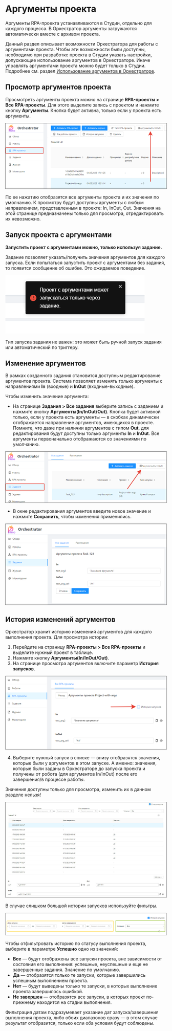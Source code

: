 # Аргументы проекта

Аргументы RPA-проекта устанавливаются в Студии, отдельно для каждого процесса. В Оркестратор аргументы загружаются автоматически вместе с архивом проекта. 

Данный раздел описывает возможности Оркестратора для работы с аргументами проекта. Чтобы эти возможности были доступны, необходимо при разработке проекта в Студии указать настройки, допускающие использование аргументов в Оркестраторе. Иначе управлять аргументами проекта можно будет только в Студии. Подробнее см. раздел [Использование аргументов в Оркестраторе](https://docs.primo-rpa.ru/primo-rpa/primo-studio/process/args#argumenty-orkestratora). 


## Просмотр аргументов проекта

Просмотреть аргументы проекта можно на странице **RPA-проекты > Все RPA-проекты**. Для этого выделите запись с проектом и нажмите кнопку **Аргументы**. Кнопка будет активна, только если у проекта есть аргументы.

![](<../../../.gitbook/assets/projects-button-args.png>) 

По ее нажатию отобразятся все аргументы проекта и их значения по умолчанию. К просмотру будут доступны аргументы с любым направлением, представленным в проекте: In, InOut, Out. Значения на этой странице предназначены только для просмотра, отредактировать их невозможно.


## Запуск проекта с аргументами

**Запустить проект с аргументами можно, только используя задание.** 

Задание позволяет указать/получить значения аргументов для каждого запуска. Если попытаться запустить проект с аргументами без задания, то появится сообщение об ошибке. Это ожидаемое поведение.

![](<../../../.gitbook/assets/error-for-project-args.png>) 

Тип запуска задания не важен: это может быть ручной запуск задания или автоматический по триггеру. 


## Изменение аргументов
В рамках созданного задания становится доступным редактирование аргументов проекта. Система позволяет изменять только аргументы с направлениями **In** (входные) и **InOut** (входные-выходные).

Чтобы изменить значение аргумента:
* На странице **Задания > Все задания** выберите запись с заданием и нажмите кнопку **Аргументы(In/InOut/Out)**. Кнопка будет активной только, если у проекта есть аргументы — в скобках динамически отображается направление аргументов, имеющихся в проекте. Помните, что даже при наличии аргументов с типом **Out**, для редактирования будут доступны только аргументы **In** и **InOut**. Все аргументы первоначально отображаются со значениями по умолчанию.

![](<../../../.gitbook/assets/task-for-args.png>) 

* В окне редактирования аргументов введите новое значение и нажмите **Сохранить**, чтобы изменения применились.

![](<../../../.gitbook/assets/editing-args.png>) 



## История изменений аргументов

Оркестратор хранит историю изменений аргументов для каждого выполнения проекта. Для просмотра истории:
1. Перейдите на страницу **RPA-проекты > Все RPA-проекты** и выделите нужный проект в таблице.
2. Нажмите кнопку **Аргументы(In/InOut/Out)**. 
3. На странице просмотра аргументов включите параметр **История запусков**. 

![](<../../../.gitbook/assets/projects-args-history-parametr.png>) 

4. Выберите нужный запуск в списке — внизу отобразятся значения, которые были у аргументов в этом запуске. А именно: значения, которые были заданы в Оркестраторе до запуска проекта и получены от робота (для аргументов In/InOut) после его завершения/в процессе работы.
  
  Значения доступны только для просмотра, изменить их в данном разделе нельзя!

![](<../../../.gitbook/assets/orch-args-run-history.png>) 

В случае слишком большой истории запусков используйте фильтры.

![](<../../../.gitbook/assets/filter.png>) 

Чтобы отфильтровать историю по статусу выполнения проекта, выберите в параметре **Успешно** одно из значений:
* **Все** — будут отображены все запуски проекта, вне зависимости от состояния его выполнения: успешные, неуспешные и еще не завершенные задания. Значение по умолчанию. 
* **Да** — отобразятся только те запуски, которые завершились успешным выполнением проекта.
* **Нет** — будут выведены только те запуски, в которых выполнение проекта завершилось ошибкой.
* **Не завершен** — отобразятся все запуски, в которых проект по-прежнему находится на стадии выполнения.

Фильтрация датам подразумевает указание дат запуска/завершения выполнения проекта, либо обоих диапазонов сразу — в этом случае результат отобразится, только если оба условия будут соблюдены.

